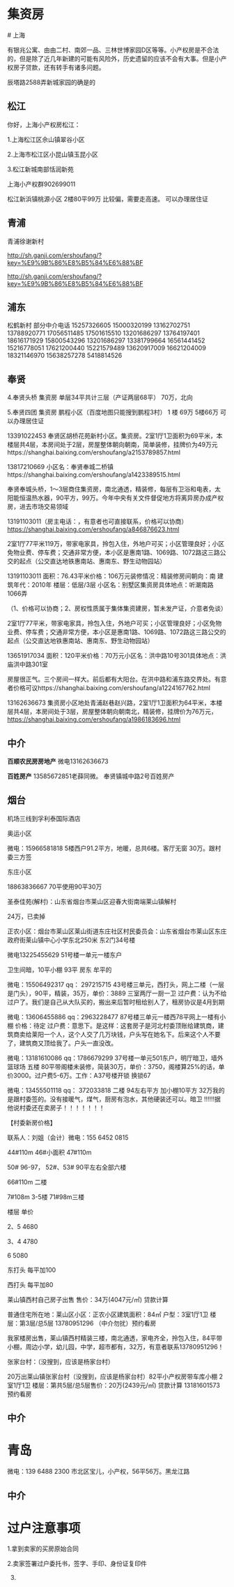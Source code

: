 <h1>集资房</h1>
# 上海

有银兆公寓、由由二村、南郊一品、三林世博家园D区等等。小产权房是不合法的，但是除了近几年新建的可能有风险外，历史遗留的应该不会有大事。但是小产权房子贷款，还有转手有诸多问题。

辰塔路2588弄新城家园的确是的
## 松江
你好，上海小产权房松江：

1.上海松江区佘山镇翠谷小区

2.上海市松江区小昆山镇玉昆小区

3.松江新城南部恬润新苑

上海小产权群902699011

松江新浜镇桃源小区 2楼80平99万 比较偏，需要走高速。 可以办理居住证

## 青浦
青浦徐谢新村


http://sh.ganji.com/ershoufang/?key=%E9%9B%86%E8%B5%84%E6%88%BF

http://sh.ganji.com/ershoufang/?key=%E9%9B%86%E8%B5%84%E6%88%BF

## 浦东 
松鹤新村 部分中介电话
15257326605
15000320199
13162702751
13788920771
17056511485
17501615510
13201686297
13764197401
18616171929
15800543296
13201686297
13381799664
16561441452
15216778051
17621200440
15221579489
13620917009
16621204009
18321146970
15638257278
5418814526


## 奉贤

4.奉贤头桥 集资房 单层34平共计三层（产证两层68平） 70万，北向

5.奉贤四团 集资房 鹏程小区（百度地图只能搜到鹏程3村） 1 楼 69万 5楼66万 可以办理居住证

13391022453 奉贤区胡桥花苑新村小区。集资房。2室1厅1卫面积为69平米，本楼层共4层，本房间处于2层，房屋整体朝向朝南，简单装修，挂牌价为49万元https://shanghai.baixing.com/ershoufang/a2153789857.html

13817210669 小区名：奉贤奉城二桥镇https://shanghai.baixing.com/ershoufang/a1423389515.html

奉贤奉城头桥，1～3层商住集资房，南北通透，精装修​‌‌，每层有卫浴和电表，太阳能恒温热水器，90平方，99万。今年中央有关文件督促地方将离异房办成产权房，进去市场交易领域

13191103011（房主电话：，有意者也可直接联系，价格可以协商）https://shanghai.baixing.com/ershoufang/a846876623.html

2室1厅77平米119万，带家电家具，拎包入住，外地户可买；小区管理良好；小区免物业费、停车费；交通非常方便，本小区是惠南1路、1069路、1072路这三路公交的起点（公交直达地铁惠南站、惠南东、野生动物园站）


13191103011 面积：76.43平米价格：106万元装修情况：精装修房间朝向：南 建筑年代：2010年 楼层：低层/3层 小区名：别墅区集资房具体地点：听潮南路1066弄

（1、价格可以协商；2、房权性质属于集体集资建房，​‌‌暂未发产证，介意者免谈）

​2室1厅77平米，带家电家具，拎包入住，外地户可买；小区管理良好；小区免物业费、停车费；交通非常方便，本小区是惠南1路、1069路、1072路这三路公交的起点（公交直达地铁惠南站、惠南东、野生动物园站）


13651917034 面积：120平米价格：70万元小区名：洪中路10号301具体地点：洪庙洪中路301室

房屋很正气。三个房间一样大。前后都有大阳台。在洪中​‌‌路和浦东路交界处。有意者价格可议https://shanghai.baixing.com/ershoufang/a1224167762.html

13162636673 集资房小区地处青浦赵巷赵兴路，2室1厅1卫面积为64平米，本楼层共4层，本房间处于3层，房屋整体朝向朝南北，精装修，挂牌价为76万元，https://shanghai.baixing.com/ershoufang/a1986183696.html


## 中介

**百顺农民房房地产**
 微电13162636673

**百姓房产**
13585672851老薛同微。
奉贤镇城中路2号百姓房产

## 烟台

机场三线到孚利泰国际酒店

奥运小区

微电：15966581818 5楼西户91.2平方，地暖，总共6楼。客厅无窗 30万。跟村委三方签

东庄小区

18863836667 70平使用90平30万

圣泰佳苑(解村)：山东省烟台市莱山区迎春大街南端莱山镇解村

24万，已卖掉


正农小区：烟台市莱山区莱山街道东庄社区村民委员会：山东省烟台市莱山区东庄政府街莱山镇中心小学东北250米 东2门34号楼

微电13225455629 51号楼一单元一楼东户

卫生间暗，10平小棚 93平 房东 牟平的

微电：15506492317 qq： 297215715 43号楼三单元，西打头，网上二楼（一层是门头），90平，精装，35万，单价：3889 三室两厅一厨一卫 过户费：认为不给过户了。我们是自己从大队买的，搬出来后暂时租给别人了，租房协议是4月到期

微电：13606455886 qq：2963228477 87号楼三单元一楼西78平网上一楼有小棚 价格：待定 过户费：意思下。是这样：这套房子是河北村委顶账给建筑商，建筑商卖给莱阳一个人，这个人交了几万块钱，户头写在她名下。后来这个人不要了，建筑商又顶给我了。户头一直没改。

微电：13181610086 qq：1786679299 37号楼一单元501东户，明厅暗卫，墙外篮球场 五楼 80平带阁楼未装修，简装30万，单价：3750，阁楼算25%的话，单价3000。过户费5-6万。工作：A37号楼开锁 换锁67 

微电：13455501118 qq： 372033818 二楼 94左右平方 加小棚10平方 32万我的是跟村委签的。没有接暖气，煤气，厨房有泡水，其他硬装还可以。暗卫 !!!!!!据他说村委还在卖房子！！！！！！！

【村委新房价格】

联系人：刘姐（会计）微电：155 6452 0815

44#110m 46#小面积 47#110m 

50# 96-97， 52#、53# 90平左右全部六楼 

66#110m 二楼

7#108m 3-5楼 71#98m三楼


楼层 单价

2、5 4680

3、4 4780

6 5080

东打头 每平加100 

西打头 每平加80



莱山镇西村自己房子出售 售价：34万(4047元/㎡) 贷款计算

普通住宅所在地：莱山区小区：正农小区建筑面积：84㎡ 户型：3室1厅1卫 楼层：第3层/总5层 13780951296 （中介勿扰）预约看房

我家楼房出售，莱山镇西村精装三楼，南北通透，家电齐全，拎包入住，84平带小棚，周边小学，幼儿园，中学，超市都有，32万，有意者联系13780951296！

张家台村：（没搜到，应该是杨家台村）

20万出莱山镇张家台村（没搜到，应该是杨家台村）82平小产权房带车库小棚 2室1厅1卫 楼层：第共5层/总5层售价：20万(2439元/㎡) 贷款计算 13181601573 预约看房
## 中介

# 青岛

微电：139 6488 2300 市北区宝儿，小产权，56平56万。黑龙江路 
## 中介

# 过户注意事项

1.拿到卖家的买房原始合同

2.卖家签署过户委托书，签字、手印、身份证复印件

3.

